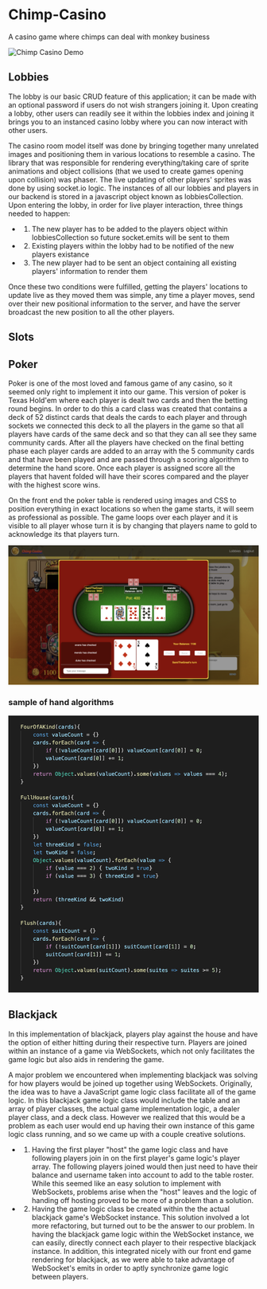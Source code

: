 # Chimp-Casino
A casino game where chimps can deal with monkey business

![Chimp Casino Demo](demos/chimps-casino.gif)


## Lobbies

The lobby is our basic CRUD feature of this application; it can be made with an optional password if users do not wish strangers joining it. Upon creating a lobby, other users can readily see it within the lobbies index and joining it brings you to an instanced casino lobby where you can now interact with other users. 


The casino room model itself was done by bringing together many unrelated images and positioning them in various locations to resemble a casino. The library that was responsible for rendering everything/taking care of sprite animations and object collisions (that we used to create games opening upon collision) was phaser. The live updating of other players' sprites was done by using socket.io logic. The instances of all our lobbies and players in our backend is stored in a javascript object known as lobbiesCollection. Upon entering the lobby, in order for live player interaction, three things needed to happen: 

* 1. The new player has to be added to the players object within lobbiesCollection so future socket.emits will be sent to them
* 2. Existing players within the lobby had to be notified of the new players existance
* 3. The new player had to be sent an object containing all existing players' information to render them

Once these two conditions were fulfilled, getting the players' locations to update live as they moved them was simple, any time a player moves, send over their new positional information to the server, and have the server broadcast the new position to all the other players.

## Slots

## Poker
Poker is one of the most loved and famous game of any casino, so it seemed only right to implement it into our game.
This version of poker is Texas Hold'em where each player is dealt two cards and then the betting round begins. In order to do this
a card class was created that contains a deck of 52 distinct cards that deals the cards to each player and through sockets we connected  this deck to all the players in the game so that all players have cards of the same deck and so that they can all see they same community cards. After all the players have checked on the final betting phase each player cards are added to an array with the 5 community cards and that have been played and are passed through a scoring algorithm to determine the hand score.
Once each player is assigned score all the players that havent folded will have their scores compared and the player with the highest score wins.

On the front end the poker table is rendered using images and CSS to position everything in exact locations so when the game starts, it will seem as professional as possible. The game loops over each player and it is visible to all player whose turn it is by changing that players name to gold to acknowledge its that players turn.

![PokerDemo](https://github.com/samisherif95/Chimp-Casino/blob/master/frontend/public/pokerDemo.png)

### sample of hand algorithms
![PokerDemo](https://github.com/samisherif95/Chimp-Casino/blob/master/frontend/public/pokerCodeaSample.png)

## Blackjack
In this implementation of blackjack, players play against the house and have the option of either hitting during their respective turn. Players are joined within an instance of a game via WebSockets, which not only facilitates the game logic but also aids in rendering the game. 

A major problem we encountered when implementing blackjack was solving for how players would be joined up together using WebSockets. Originally, the idea was to have a JavaScript game logic class facilitate all of the game logic. In this blackjack game logic class would include the table and an array of player classes, the actual game implementation logic, a dealer player class, and a deck class. However we realized that this would be a problem as each user would end up having their own instance of this game logic class running, and so we came up with a couple creative solutions. 
* 1. Having the first player "host" the game logic class and have following players join in on the first player's game logic's player array. The following players joined would then just need to have their balance and username taken into account to add to the table roster. While this seemed like an easy solution to implement with WebSockets, problems arise when the "host" leaves and the logic of handing off hosting proved to be more of a problem than a solution.
* 2. Having the game logic class be created within the the actual blackjack game's WebSocket instance. This solution involved a lot more refactoring, but turned out to be the answer to our problem. In having the blackjack game logic within the WebSocket instance, we can easily, directly connect each player to their respective blackjack instance. In addition, this integrated nicely with our front end game rendering for blackjack, as we were able to take advantage of WebSocket's emits in order to aptly synchronize game logic between players.

